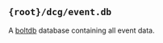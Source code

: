 ## `{root}/dcg/event.db`

A [boltdb](https://github.com/boltdb/bolt) database containing all
event data.
